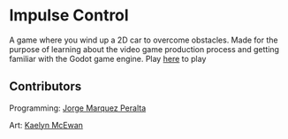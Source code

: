 # Impulse Control
A game where you wind up a 2D car to overcome obstacles. Made for the purpose of learning about the video game production process and getting familiar with the Godot game engine.
Play [here]([https://github.com/marquezp](https://kaelynfmp.itch.io/impulse-control)) to play 
## Contributors
Programming:
[Jorge Marquez Peralta](https://github.com/marquezp)

Art:
[Kaelyn McEwan](https://github.com/kaelynfmp)
